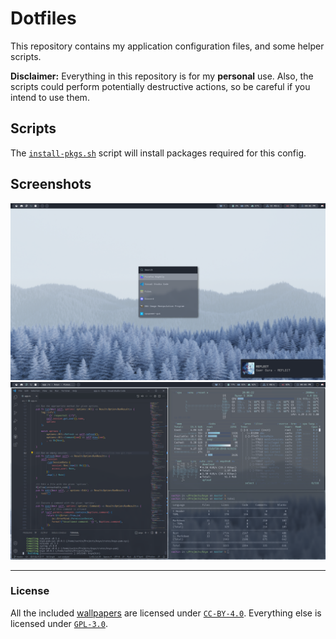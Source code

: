 # Dotfiles

This repository contains my application configuration files, and some helper scripts.

**Disclaimer:** Everything in this repository is for my **personal** use. Also, the scripts could perform
potentially destructive actions, so be careful if you intend to use them.

## Scripts

The [`install-pkgs.sh`](./install-pkgs.sh) script will install packages required for this config.



## Screenshots

<img src="screenshots/rofi.png">

<img src="screenshots/vscode.png">

---

### License

All the included [wallpapers](./wall) are licensed under [`CC-BY-4.0`](./wall/LICENSE). Everything
else is licensed under [`GPL-3.0`](./LICENSE).
